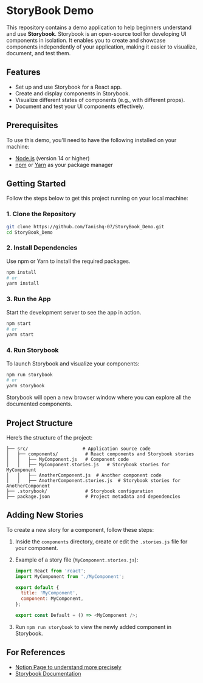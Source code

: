# StoryBook Demo

This repository contains a demo application to help beginners understand and use **Storybook**. Storybook is an open-source tool for developing UI components in isolation. It enables you to create and showcase components independently of your application, making it easier to visualize, document, and test them.

## Features
- Set up and use Storybook for a React app.
- Create and display components in Storybook.
- Visualize different states of components (e.g., with different props).
- Document and test your UI components effectively.

## Prerequisites
To use this demo, you'll need to have the following installed on your machine:
- [Node.js](https://nodejs.org/) (version 14 or higher)
- [npm](https://www.npmjs.com/) or [Yarn](https://yarnpkg.com/) as your package manager

## Getting Started
Follow the steps below to get this project running on your local machine:

### 1. Clone the Repository
```bash
git clone https://github.com/Tanishq-07/StoryBook_Demo.git
cd StoryBook_Demo
```

### 2. Install Dependencies
Use npm or Yarn to install the required packages.
```bash
npm install
# or
yarn install
```

### 3. Run the App
Start the development server to see the app in action.
```bash
npm start
# or
yarn start
```

### 4. Run Storybook
To launch Storybook and visualize your components:
```bash
npm run storybook
# or
yarn storybook
```

Storybook will open a new browser window where you can explore all the documented components.

## Project Structure
Here’s the structure of the project:

```
├── src/                    # Application source code
│   ├── components/          # React components and Storybook stories
│   │   ├── MyComponent.js   # Component code
│   │   ├── MyComponent.stories.js   # Storybook stories for MyComponent
│   │   ├── AnotherComponent.js  # Another component code
│   │   ├── AnotherComponent.stories.js  # Storybook stories for AnotherComponent
├── .storybook/              # Storybook configuration
├── package.json             # Project metadata and dependencies
```

## Adding New Stories
To create a new story for a component, follow these steps:

1. Inside the `components` directory, create or edit the `.stories.js` file for your component.

2. Example of a story file (`MyComponent.stories.js`):
    ```javascript
    import React from 'react';
    import MyComponent from './MyComponent';

    export default {
      title: 'MyComponent',
      component: MyComponent,
    };

    export const Default = () => <MyComponent />;
    ```

3. Run `npm run storybook` to view the newly added component in Storybook.

## For References

- [Notion Page to understand more precisely](https://infrequent-college-310.notion.site/Storybook-1129c816267180fabb49fd7623bda93f?pvs=4)
- [Storybook Documentation](https://storybook.js.org/docs/react/get-started/introduction)

